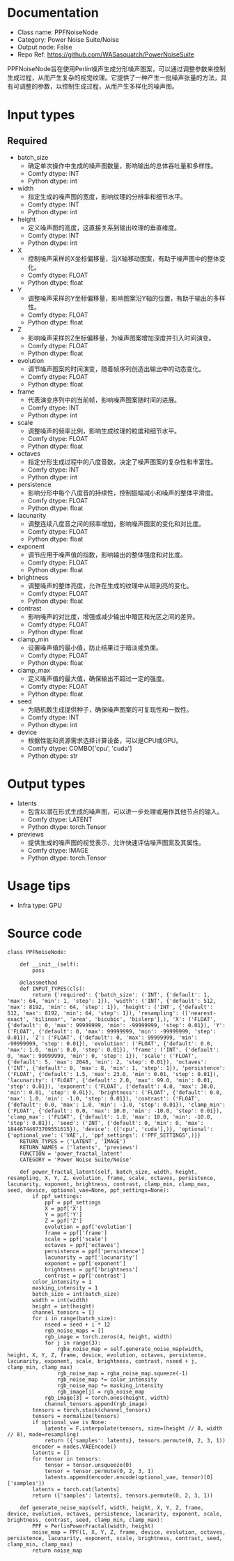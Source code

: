 # Documentation
- Class name: PPFNoiseNode
- Category: Power Noise Suite/Noise
- Output node: False
- Repo Ref: https://github.com/WASasquatch/PowerNoiseSuite

PPFNoiseNode旨在使用Perlin噪声生成分形噪声图案，可以通过调整参数来控制生成过程，从而产生复杂的视觉纹理。它提供了一种产生一批噪声张量的方法，具有可调整的参数，以控制生成过程，从而产生多样化的噪声图。

# Input types
## Required
- batch_size
    - 确定单次操作中生成的噪声图数量，影响输出的总体吞吐量和多样性。
    - Comfy dtype: INT
    - Python dtype: int
- width
    - 指定生成的噪声图的宽度，影响纹理的分辨率和细节水平。
    - Comfy dtype: INT
    - Python dtype: int
- height
    - 定义噪声图的高度，这直接关系到输出纹理的垂直维度。
    - Comfy dtype: INT
    - Python dtype: int
- X
    - 控制噪声采样的X坐标偏移量，沿X轴移动图案，有助于噪声图中的整体变化。
    - Comfy dtype: FLOAT
    - Python dtype: float
- Y
    - 调整噪声采样的Y坐标偏移量，影响图案沿Y轴的位置，有助于输出的多样性。
    - Comfy dtype: FLOAT
    - Python dtype: float
- Z
    - 影响噪声采样的Z坐标偏移量，为噪声图案增加深度并引入时间演变。
    - Comfy dtype: FLOAT
    - Python dtype: float
- evolution
    - 调节噪声图案的时间演变，随着帧序列创造出输出中的动态变化。
    - Comfy dtype: FLOAT
    - Python dtype: float
- frame
    - 代表演变序列中的当前帧，影响噪声图案随时间的进展。
    - Comfy dtype: INT
    - Python dtype: int
- scale
    - 调整噪声的频率比例，影响生成纹理的粒度和细节水平。
    - Comfy dtype: FLOAT
    - Python dtype: float
- octaves
    - 指定分形生成过程中的八度音数，决定了噪声图案的复杂性和丰富性。
    - Comfy dtype: INT
    - Python dtype: int
- persistence
    - 影响分形中每个八度音的持续性，控制振幅减小和噪声的整体平滑度。
    - Comfy dtype: FLOAT
    - Python dtype: float
- lacunarity
    - 调整连续八度音之间的频率增加，影响噪声图案的变化和对比度。
    - Comfy dtype: FLOAT
    - Python dtype: float
- exponent
    - 调节应用于噪声值的指数，影响输出的整体强度和对比度。
    - Comfy dtype: FLOAT
    - Python dtype: float
- brightness
    - 调整噪声的整体亮度，允许在生成的纹理中从暗到亮的变化。
    - Comfy dtype: FLOAT
    - Python dtype: float
- contrast
    - 影响噪声的对比度，增强或减少输出中暗区和光区之间的差异。
    - Comfy dtype: FLOAT
    - Python dtype: float
- clamp_min
    - 设置噪声值的最小值，防止结果过于暗淡或负面。
    - Comfy dtype: FLOAT
    - Python dtype: float
- clamp_max
    - 定义噪声值的最大值，确保输出不超过一定的强度。
    - Comfy dtype: FLOAT
    - Python dtype: float
- seed
    - 为随机数生成提供种子，确保噪声图案的可复现性和一致性。
    - Comfy dtype: INT
    - Python dtype: int
- device
    - 根据性能和资源需求选择计算设备，可以是CPU或GPU。
    - Comfy dtype: COMBO['cpu', 'cuda']
    - Python dtype: str

# Output types
- latents
    - 包含以潜在形式生成的噪声图，可以进一步处理或用作其他节点的输入。
    - Comfy dtype: LATENT
    - Python dtype: torch.Tensor
- previews
    - 提供生成的噪声图的视觉表示，允许快速评估噪声图案及其属性。
    - Comfy dtype: IMAGE
    - Python dtype: torch.Tensor

# Usage tips
- Infra type: GPU

# Source code
```
class PPFNoiseNode:

    def __init__(self):
        pass

    @classmethod
    def INPUT_TYPES(cls):
        return {'required': {'batch_size': ('INT', {'default': 1, 'max': 64, 'min': 1, 'step': 1}), 'width': ('INT', {'default': 512, 'max': 8192, 'min': 64, 'step': 1}), 'height': ('INT', {'default': 512, 'max': 8192, 'min': 64, 'step': 1}), 'resampling': (['nearest-exact', 'bilinear', 'area', 'bicubic', 'bislerp'],), 'X': ('FLOAT', {'default': 0, 'max': 99999999, 'min': -99999999, 'step': 0.01}), 'Y': ('FLOAT', {'default': 0, 'max': 99999999, 'min': -99999999, 'step': 0.01}), 'Z': ('FLOAT', {'default': 0, 'max': 99999999, 'min': -99999999, 'step': 0.01}), 'evolution': ('FLOAT', {'default': 0.0, 'max': 1.0, 'min': 0.0, 'step': 0.01}), 'frame': ('INT', {'default': 0, 'max': 99999999, 'min': 0, 'step': 1}), 'scale': ('FLOAT', {'default': 5, 'max': 2048, 'min': 2, 'step': 0.01}), 'octaves': ('INT', {'default': 8, 'max': 8, 'min': 1, 'step': 1}), 'persistence': ('FLOAT', {'default': 1.5, 'max': 23.0, 'min': 0.01, 'step': 0.01}), 'lacunarity': ('FLOAT', {'default': 2.0, 'max': 99.0, 'min': 0.01, 'step': 0.01}), 'exponent': ('FLOAT', {'default': 4.0, 'max': 38.0, 'min': 0.01, 'step': 0.01}), 'brightness': ('FLOAT', {'default': 0.0, 'max': 1.0, 'min': -1.0, 'step': 0.01}), 'contrast': ('FLOAT', {'default': 0.0, 'max': 1.0, 'min': -1.0, 'step': 0.01}), 'clamp_min': ('FLOAT', {'default': 0.0, 'max': 10.0, 'min': -10.0, 'step': 0.01}), 'clamp_max': ('FLOAT', {'default': 1.0, 'max': 10.0, 'min': -10.0, 'step': 0.01}), 'seed': ('INT', {'default': 0, 'min': 0, 'max': 18446744073709551615}), 'device': (['cpu', 'cuda'],)}, 'optional': {'optional_vae': ('VAE',), 'ppf_settings': ('PPF_SETTINGS',)}}
    RETURN_TYPES = ('LATENT', 'IMAGE')
    RETURN_NAMES = ('latents', 'previews')
    FUNCTION = 'power_fractal_latent'
    CATEGORY = 'Power Noise Suite/Noise'

    def power_fractal_latent(self, batch_size, width, height, resampling, X, Y, Z, evolution, frame, scale, octaves, persistence, lacunarity, exponent, brightness, contrast, clamp_min, clamp_max, seed, device, optional_vae=None, ppf_settings=None):
        if ppf_settings:
            ppf = ppf_settings
            X = ppf['X']
            Y = ppf['Y']
            Z = ppf['Z']
            evolution = ppf['evolution']
            frame = ppf['frame']
            scale = ppf['scale']
            octaves = ppf['octaves']
            persistence = ppf['persistence']
            lacunarity = ppf['lacunarity']
            exponent = ppf['exponent']
            brightness = ppf['brightness']
            contrast = ppf['contrast']
        color_intensity = 1
        masking_intensity = 1
        batch_size = int(batch_size)
        width = int(width)
        height = int(height)
        channel_tensors = []
        for i in range(batch_size):
            nseed = seed + i * 12
            rgb_noise_maps = []
            rgb_image = torch.zeros(4, height, width)
            for j in range(3):
                rgba_noise_map = self.generate_noise_map(width, height, X, Y, Z, frame, device, evolution, octaves, persistence, lacunarity, exponent, scale, brightness, contrast, nseed + j, clamp_min, clamp_max)
                rgb_noise_map = rgba_noise_map.squeeze(-1)
                rgb_noise_map *= color_intensity
                rgb_noise_map *= masking_intensity
                rgb_image[j] = rgb_noise_map
            rgb_image[3] = torch.ones(height, width)
            channel_tensors.append(rgb_image)
        tensors = torch.stack(channel_tensors)
        tensors = normalize(tensors)
        if optional_vae is None:
            latents = F.interpolate(tensors, size=(height // 8, width // 8), mode=resampling)
            return ({'samples': latents}, tensors.permute(0, 2, 3, 1))
        encoder = nodes.VAEEncode()
        latents = []
        for tensor in tensors:
            tensor = tensor.unsqueeze(0)
            tensor = tensor.permute(0, 2, 3, 1)
            latents.append(encoder.encode(optional_vae, tensor)[0]['samples'])
        latents = torch.cat(latents)
        return ({'samples': latents}, tensors.permute(0, 2, 3, 1))

    def generate_noise_map(self, width, height, X, Y, Z, frame, device, evolution, octaves, persistence, lacunarity, exponent, scale, brightness, contrast, seed, clamp_min, clamp_max):
        PPF = PerlinPowerFractal(width, height)
        noise_map = PPF(1, X, Y, Z, frame, device, evolution, octaves, persistence, lacunarity, exponent, scale, brightness, contrast, seed, clamp_min, clamp_max)
        return noise_map
```